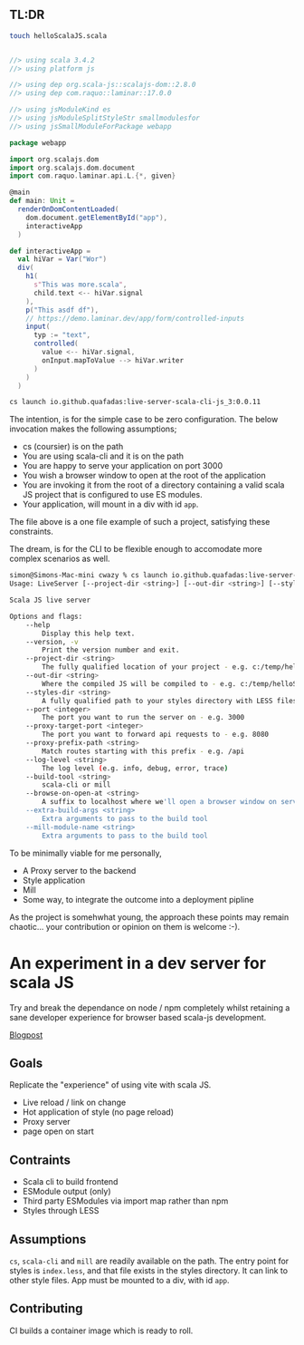 ## TL:DR

```sh
touch helloScalaJS.scala
```

```scala

//> using scala 3.4.2
//> using platform js

//> using dep org.scala-js::scalajs-dom::2.8.0
//> using dep com.raquo::laminar::17.0.0

//> using jsModuleKind es
//> using jsModuleSplitStyleStr smallmodulesfor
//> using jsSmallModuleForPackage webapp

package webapp

import org.scalajs.dom
import org.scalajs.dom.document
import com.raquo.laminar.api.L.{*, given}

@main
def main: Unit =
  renderOnDomContentLoaded(
    dom.document.getElementById("app"),
    interactiveApp
  )

def interactiveApp =
  val hiVar = Var("Wor")
  div(
    h1(
      s"This was more.scala",
      child.text <-- hiVar.signal
    ),
    p("This asdf df"),
    // https://demo.laminar.dev/app/form/controlled-inputs
    input(
      typ := "text",
      controlled(
        value <-- hiVar.signal,
        onInput.mapToValue --> hiVar.writer
      )
    )
  )
```

```sh
cs launch io.github.quafadas:live-server-scala-cli-js_3:0.0.11
```

The intention, is for the simple case to be zero configuration. The below invocation makes the following assumptions;

- cs (coursier) is on the path
- You are using scala-cli and it is on the path
- You are happy to serve your application on port 3000
- You wish a browser window to open at the root of the application
- You are invoking it from the root of a directory containing a valid scala JS project that is configured to use ES modules.
- Your application, will mount in a div with id `app`.

The file above is a one file example of such a project, satisfying these constraints.

The dream, is for the CLI to be flexible enough to accomodate more complex scenarios as well.

```sh
simon@Simons-Mac-mini cwazy % cs launch io.github.quafadas:live-server-scala-cli-js_3:0.0.10 -- --help
Usage: LiveServer [--project-dir <string>] [--out-dir <string>] [--styles-dir <string>] [--port <integer>] [--proxy-target-port <integer>] [--proxy-prefix-path <string>] [--log-level <string>] --build-tool <string> [--browse-on-open-at <string>] [--extra-build-args <string>]... [--mill-module-name <string>] [--path-to-index-html-template <string>]

Scala JS live server

Options and flags:
    --help
        Display this help text.
    --version, -v
        Print the version number and exit.
    --project-dir <string>
        The fully qualified location of your project - e.g. c:/temp/helloScalaJS
    --out-dir <string>
        Where the compiled JS will be compiled to - e.g. c:/temp/helloScalaJS/.out
    --styles-dir <string>
        A fully qualified path to your styles directory with LESS files in - e.g. c:/temp/helloScalaJS/styles
    --port <integer>
        The port you want to run the server on - e.g. 3000
    --proxy-target-port <integer>
        The port you want to forward api requests to - e.g. 8080
    --proxy-prefix-path <string>
        Match routes starting with this prefix - e.g. /api
    --log-level <string>
        The log level (e.g. info, debug, error, trace)
    --build-tool <string>
        scala-cli or mill
    --browse-on-open-at <string>
        A suffix to localhost where we'll open a browser window on server start - e.g. /ui/greatPage OR just `/` for root
    --extra-build-args <string>
        Extra arguments to pass to the build tool
    --mill-module-name <string>
        Extra arguments to pass to the build tool
```

To be minimally viable for me personally,
- A Proxy server to the backend
- Style application
- Mill
- Some way, to integrate the outcome into a deployment pipline

As the project is somehwhat young, the approach these points may remain chaotic... your contribution or opinion on them is welcome :-).

# An experiment in a dev server for scala JS

Try and break the dependance on node / npm completely whilst retaining a sane developer experience for browser based scala-js development.

[Blogpost](https://quafadas.github.io/Whimsy/2024/05/22/Viteless.html)

## Goals

Replicate the "experience" of using vite with scala JS.

- Live reload / link on change
- Hot application of style (no page reload)
- Proxy server
- page open on start

## Contraints

- Scala cli to build frontend
- ESModule output (only)
- Third party ESModules via import map rather than npm
- Styles through LESS

## Assumptions

`cs`, `scala-cli` and `mill` are readily available on the path.
The entry point for styles is `index.less`, and that file exists in the styles directory. It can link to other style files.
App must be mounted to a div, with id `app`.

## Contributing

CI builds a container image which is ready to roll.